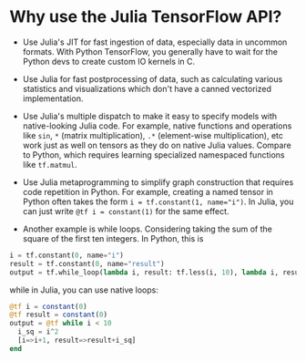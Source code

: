 # Why use the Julia TensorFlow API?

* Use Julia's JIT for fast ingestion of data, especially data in uncommon formats. With Python TensorFlow, you generally have to wait for the Python devs to create custom IO kernels in C.

* Use Julia for fast postprocessing of data, such as calculating various statistics and visualizations which don't have a canned vectorized implementation.

* Use Julia's multiple dispatch to make it easy to specify models with native-looking Julia code. For example, native functions and operations like `sin`, `*` (matrix multiplication), `.*` (element-wise multiplication), etc work just as well on tensors as they do on native Julia values. Compare to Python, which requires learning specialized namespaced functions like `tf.matmul`.

* Use Julia metaprogramming to simplify graph construction that requires code repetition in Python. For example, creating a named tensor in Python often takes the form `i = tf.constant(1, name="i")`. In Julia, you can just write `@tf i = constant(1)` for the same effect.

* Another example is while loops. Considering taking the sum of the square of the first ten integers. In Python, this is

```python
i = tf.constant(0, name="i")
result = tf.constant(0, name="result")
output = tf.while_loop(lambda i, result: tf.less(i, 10), lambda i, result: [i+1, result+tf.pow(i,2), [i, result])
```

while in Julia, you can use native loops:

```julia
@tf i = constant(0)
@tf result = constant(0)
output = @tf while i < 10
  i_sq = i^2
  [i=>i+1, result=>result+i_sq]
end
```
